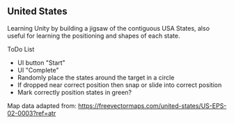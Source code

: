 ## United States

Learning Unity by building a jigsaw of the contiguous USA States, also useful for learning the positioning and shapes of each state.

ToDo List
- UI button "Start"
- UI "Complete"
- Randomly place the states around the target in a circle
- If dropped near correct position then snap or slide into correct position
- Mark correctly position states in green?

Map data adapted from: https://freevectormaps.com/united-states/US-EPS-02-0003?ref=atr
